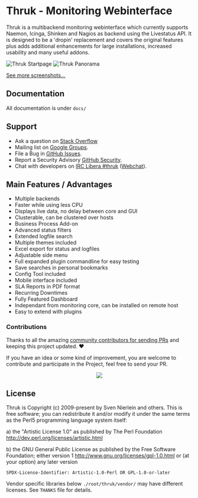Thruk - Monitoring Webinterface
===============================

Thruk is a multibackend monitoring webinterface which currently
supports Naemon, Icinga, Shinken and Nagios as backend using the Livestatus
API. It is designed to be a 'dropin' replacement and covers the original
features plus adds additional enhancements for large installations, increased
usability and many useful addons.

![Thruk Startpage](https://thruk.org/images/galleries/01_main-thumb.png "Thruk Startpage")
![Thruk Panorama](https://thruk.org/images/galleries/geomaps-thumb.png "Thruk Panorama")

[See more screenshots...](https://thruk.org/screenshots/)

Documentation
-------------
All documentation is under `docs/`

Support
-------

  * Ask a question on [Stack Overflow](https://stackoverflow.com/questions/tagged/thruk)
  * Mailing list on [Google Groups](https://groups.google.com/group/thruk).
  * File a Bug in [GitHub Issues](https://github.com/sni/thruk/issues).
  * Report a Security Advisory [GitHub Security](https://github.com/sni/thruk/security).
  * Chat with developers on [IRC Libera #thruk](irc://irc.libera.chat/thruk) ([Webchat](https://web.libera.chat/?nick=Guest?#thruk)).


Main Features / Advantages
--------------------------

  * Multiple backends
  * Faster while using less CPU
  * Displays live data, no delay between core and GUI
  * Clusterable, can be clustered over hosts
  * Business Process Add-on
  * Advanced status filters
  * Extended logfile search
  * Multiple themes included
  * Excel export for status and logfiles
  * Adjustable side menu
  * Full expanded plugin commandline for easy testing
  * Save searches in personal bookmarks
  * Config Tool included
  * Mobile interface included
  * SLA Reports in PDF format
  * Recurring Downtimes
  * Fully Featured Dashboard
  * Independant from monitoring core, can be installed on remote host
  * Easy to extend with plugins

### Contributions

Thanks to all the amazing [community contributors for sending PRs](https://github.com/sni/thruk/graphs/contributors) and keeping this project updated. :heart:

If you have an idea or some kind of improvement, you are welcome to contribute and participate in the Project, feel free to send your PR.

<p align="center">
<a href="https://github.com/sni/thruk/graphs/contributors">
  <img src="https://contrib.rocks/image?repo=sni/Thruk&max=500">
</a>
</p>


License
-------

Thruk is Copyright (c) 2009-present by Sven Nierlein and others.
This is free software; you can redistribute it and/or modify it under the same terms as the Perl5 programming language system itself:

a) the "Artistic License 1.0" as published by The Perl Foundation
   http://dev.perl.org/licenses/artistic.html

b) the GNU General Public License as published by the Free Software Foundation;
   either version 1 http://www.gnu.org/licenses/gpl-1.0.html
   or (at your option) any later version

`SPDX-License-Identifier: Artistic-1.0-Perl OR GPL-1.0-or-later`

Vendor specific libraries below `./root/thruk/vendor/` may have different
licenses. See `THANKS` file for details.
